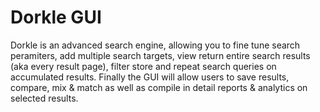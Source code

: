 # Dorkle GUI

Dorkle is an advanced search engine, allowing you to fine tune search peramiters, add multiple search targets, view return entire search results (aka every result page), filter store and repeat search queries on accumulated results. Finally the GUI will allow users to save results, compare, mix & match as well as compile in detail reports & analytics on selected results.
